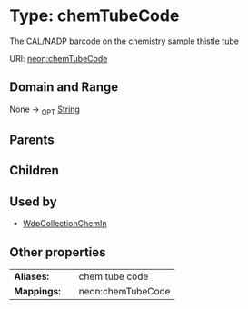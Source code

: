 
# Type: chemTubeCode


The CAL/NADP barcode on the chemistry sample thistle tube

URI: [neon:chemTubeCode](https://data.neonscience.org/chemTubeCode)


## Domain and Range

None ->  <sub>OPT</sub> [String](types/String.md)

## Parents


## Children


## Used by

 * [WdpCollectionChemIn](WdpCollectionChemIn.md)

## Other properties

|  |  |  |
| --- | --- | --- |
| **Aliases:** | | chem tube code |
| **Mappings:** | | neon:chemTubeCode |

